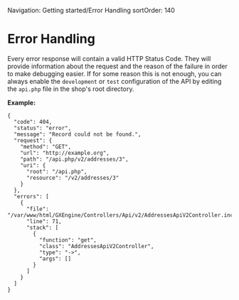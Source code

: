 Navigation: Getting started/Error Handling
sortOrder: 140

# Error Handling

Every error response will contain a valid HTTP Status Code. They will provide information about the request and the 
reason of the failure in order to make debugging easier. 
If for some reason this is not enough, you can always enable the `development` or `test` configuration of the API 
by editing the `api.php` file in the shop's root directory.

**Example:**

```
{
  "code": 404,
  "status": "error",
  "message": "Record could not be found.",
  "request": {
    "method": "GET",
    "url": "http://example.org",
    "path": "/api.php/v2/addresses/3",
    "uri": {
      "root": "/api.php",
      "resource": "/v2/addresses/3"
    }
  },
  "errors": [
  	{
	  "file": "/var/www/html/GXEngine/Controllers/Api/v2/AddressesApiV2Controller.inc.php",
	  "line": 71, 
	  "stack": [
	    {
		  "function": "get",
		  "class": "AddressesApiV2Controller",
		  "type": "->",
		  "args": []
	    }
	  ]
  	}  
  ]
}
```